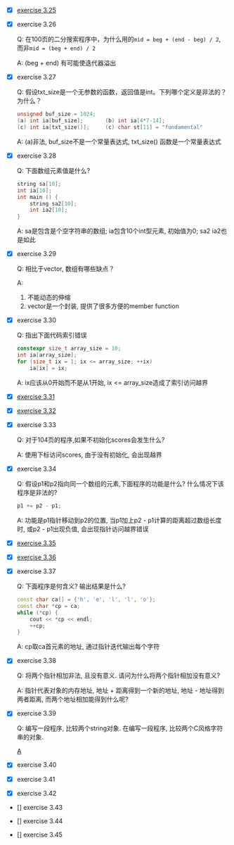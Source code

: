 - [x] [exercise 3.25](../exercises/3_25.cc)

- [x] exercise 3.26

    Q: 在100页的二分搜索程序中，为什么用的`mid = beg + (end - beg) / 2`, 
而非`mid = (beg + end) / 2`

    A: (beg + end) 有可能使迭代器溢出

- [x] exercise 3.27

    Q: 假设txt_size是一个无参数的函数，返回值是int。下列哪个定义是非法的？为什么？
    ```c++
    unsigned buf_size = 1024;
    (a) int ia[buf_size];       (b) int ia[4*7-14];
    (c) int ia[txt_size()];     (c) char st[11] = "fundamental"
    ```
    A: (a)非法, buf_size不是一个常量表达式, txt_size() 函数是一个常量表达式

- [x] exercise 3.28
    
    Q: 下面数组元素值是什么?
        
    ```c++
    string sa[10];
    int ia[10];
    int main () {
        string sa2[10];
        int ia2[10];
    }
    ```

    A: sa是包含是个空字符串的数组; ia包含10个int型元素, 初始值为0; sa2 ia2也是如此

- [x] exercise 3.29

    Q: 相比于vector, 数组有哪些缺点？

    A: 
    1. 不能动态的伸缩
    2. vector是一个封装, 提供了很多方便的member function

- [x] exercise 3.30

    Q: 指出下面代码索引错误

    ```c++
    constexpr size_t array_size = 10;
    int ia[array_size];
    for (size_t ix = 1; ix <= array_size; ++ix)
        ia[ix] = ix;
    ```

    A: ix应该从0开始而不是从1开始, ix <= array_size造成了索引访问越界

- [x] [exercise 3.31](../exercises/3_31.cc)

- [x] [exercise 3.32](../exercises/3_32.cc)

- [x] exercise 3.33

    Q: 对于104页的程序,如果不初始化scores会发生什么?

    A: 使用下标访问scores, 由于没有初始化, 会出现越界

- [x] exercise 3.34

    Q: 假设p1和p2指向同一个数组的元素,下面程序的功能是什么? 什么情况下该程序是非法的?
    
    ```c++
    p1 += p2 - p1;
    ```

    A: 功能是p1指针移动到p2的位置, 当p1加上p2 - p1计算的距离超过数组长度时, 或p2 - p1出现负值, 会出现指针访问越界错误

- [x] [exercise 3.35](../exercises/3_35.cc)

- [x] [exercise 3.36](../exercises/3_36.cc)

- [x] exercise 3.37

    Q: 下面程序是何含义? 输出结果是什么?
    ```c++
    const char ca[] = {'h', 'e', 'l', 'l', 'o'};
    const char *cp = ca;
    while (*cp) {
        cout << *cp << endl;
        ++cp;
    }
    ```

    A: cp取ca首元素的地址, 通过指针迭代输出每个字符

- [x] exercise 3.38

    Q: 将两个指针相加非法, 且没有意义. 请问为什么将两个指针相加没有意义?

    A: 指针代表对象的内存地址, 地址 + 距离得到一个新的地址, 地址 - 地址得到两者距离, 而两个地址相加能得到什么呢? 

- [x] exercise 3.39

    Q: 编写一段程序, 比较两个string对象. 在编写一段程序, 比较两个C风格字符串的对象.

    [A](../exercises/3_39.cc)

- [x] exercise 3.40

- [x] exercise 3.41

- [x] exercise 3.42

- [] exercise 3.43

- [] exercise 3.44

- [] exercise 3.45
